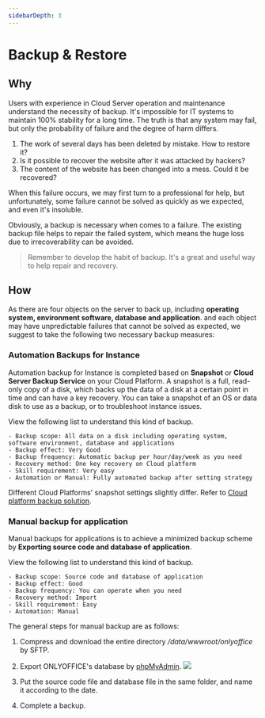 ```yaml
---
sidebarDepth: 3
---
```


# Backup & Restore

## Why

Users with experience in Cloud Server operation and maintenance understand the necessity of backup. It's impossible for IT systems to maintain 100% stability for a long time. The truth is that any system may fail, but only the probability of failure and the degree of harm differs.

1. The work of several days has been deleted by mistake. How to restore it?
2. Is it possible to recover the website after it was attacked by hackers?
3. The content of the website has been changed into a mess. Could it be recovered?

When this failure occurs, we may first turn to a professional for help, but unfortunately, some failure cannot be solved as quickly as we expected, and even it's insoluble.

Obviously, a backup is necessary when comes to a failure. The existing backup file helps to repair the failed system, which means the huge loss due to irrecoverability can be avoided.

> Remember to develop the habit of backup. It's a great and useful way to help repair and recovery.

## How

As there are four objects on the server to back up, including **operating system, environment software, database and application**. and each object may have unpredictable failures that cannot be solved as expected, we suggest to take the following two necessary backup measures:

### Automation Backups for Instance

Automation backup for Instance is completed based on **Snapshot** or **Cloud Server Backup Service** on your Cloud Platform. A snapshot is a full, read-only copy of a disk, which backs up the data of a disk at a certain point in time and can have a key recovery. You can take a snapshot of an OS or data disk to use as a backup, or to troubleshoot instance issues.

View the following list to understand this kind of backup.

```
- Backup scope: All data on a disk including operating system, software environment, database and applications
- Backup effect: Very Good
- Backup frequency: Automatic backup per hour/day/week as you need
- Recovery method: One key recovery on Cloud platform
- Skill requirement: Very easy 
- Automation or Manual: Fully automated backup after setting strategy
```

Different Cloud Platforms' snapshot settings slightly differ. Refer to [Cloud platform backup solution](https://support.websoft9.com/docs/faq/tech-instance.html).

### Manual backup for application

 Manual backups for applications is to achieve a minimized backup scheme by **Exporting source code and database of application**.

 View the following list to understand this kind of backup.

```
- Backup scope: Source code and database of application
- Backup effect: Good
- Backup frequency: You can operate when you need
- Recovery method: Import
- Skill requirement: Easy 
- Automation: Manual
```
The general steps for manual backup are as follows:

1. Compress and download the entire directory */data/wwwroot/onlyoffice* by SFTP.

2. Export ONLYOFFICE's database by [phpMyAdmin](/admin-mysql.md).
   ![](https://libs.websoft9.com/Websoft9/DocsPicture/en/phpmyadmin/phpmyadmin-export-websoft9.png)

3. Put the source code file and database file in the same folder, and name it according to the date.

4. Complete a backup.